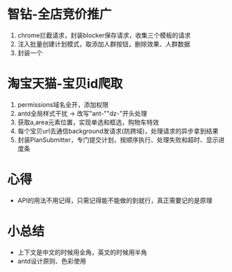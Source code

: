 
# 智钻-全店竞价推广
1. chrome拦截请求，封装blocker保存请求，收集三个模板的请求
2. 注入批量创建计划模式，取添加人群按钮，删除效果、人群数据
3. 封装一个

# 淘宝天猫-宝贝id爬取
1. permissions域名全开，添加权限
2. antd全局样式干扰 -> 改写"ant-""dz-"开头处理
3. 获取a,area元素位置，实现单选和框选，购物车特效
4. 每个宝贝url去通信background发请求(防跨域)，处理请求的异步拿到结果
5. 封装PlanSubmitter，专门提交计划，按顺序执行、处理失败和超时、显示进度条


# 心得
* API的用法不用记得，只需记得能不能做的到就行，真正需要记的是原理

# 小总结
  * 上下文是中文的时候用全角，英文的时候用半角
  * antd设计原则、色彩使用